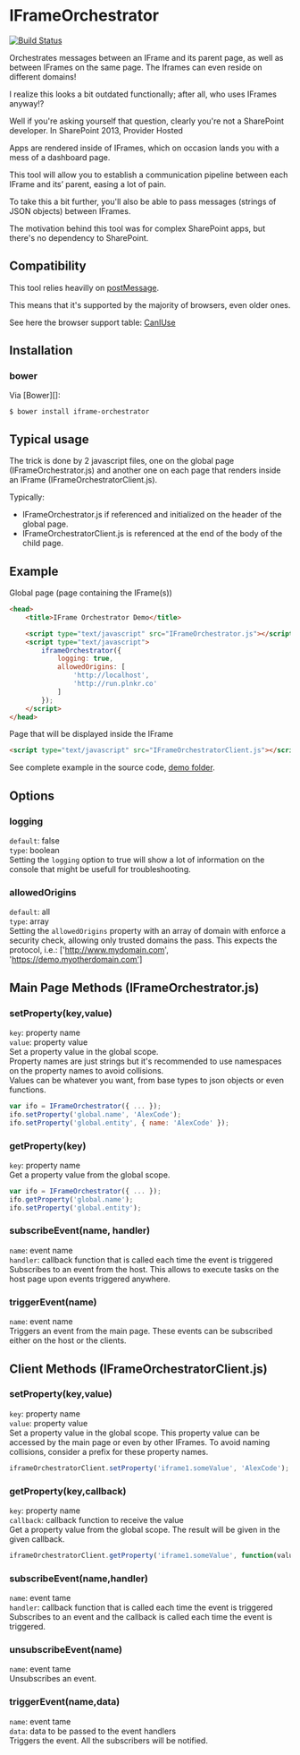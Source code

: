 IFrameOrchestrator
==================
[![Build Status](https://travis-ci.org/InstanceOfAnObject/IFrameOrchestrator.svg?branch=master)](https://travis-ci.org/InstanceOfAnObject/IFrameOrchestrator)

Orchestrates messages between an IFrame and its parent page, as well as between IFrames on the same page. The Iframes can even reside on different domains!

I realize this looks a bit outdated functionally; after all, who uses IFrames anyway!?

Well if you're asking yourself that question, clearly you're not a SharePoint developer. In SharePoint 2013, Provider Hosted 

Apps are rendered inside of IFrames, which on occasion lands you with a mess of a dashboard page.

This tool will allow you to establish a communication pipeline between each IFrame and its’ parent, easing a lot of pain.

To take this a bit further, you'll also be able to pass messages (strings of JSON objects) between IFrames.

The motivation behind this tool was for complex SharePoint apps, but there's no dependency to SharePoint.

## Compatibility
This tool relies heavilly on [postMessage](https://developer.mozilla.org/en-US/docs/Web/API/Window.postMessage).

This means that it's supported by the majority of browsers, even older ones.

See here the browser support table: [CanIUse](http://caniuse.com/#search=postMessage)

## Installation
### bower

Via [Bower][]:

```
$ bower install iframe-orchestrator
```

## Typical usage
The trick is done by 2 javascript files, one on the global page (IFrameOrchestrator.js) and another one on each page that renders inside an IFrame (IFrameOrchestratorClient.js).

Typically:
- IFrameOrchestrator.js if referenced and initialized on the header of the global page.
- IFrameOrchestratorClient.js is referenced at the end of the body of the child page.

## Example
Global page (page containing the IFrame(s))
```html
<head>
	<title>IFrame Orchestrator Demo</title>

	<script type="text/javascript" src="IFrameOrchestrator.js"></script>
	<script type="text/javascript">
		iframeOrchestrator({
			logging: true,
			allowedOrigins: [
				'http://localhost',
				'http://run.plnkr.co'
			]
		});
	</script>
</head>
```
Page that will be displayed inside the IFrame
```html
<script type="text/javascript" src="IFrameOrchestratorClient.js"></script>
```
See complete example in the source code, [demo folder](https://github.com/InstanceOfAnObject/IFrameOrchestrator/tree/master/demo).

## Options
### logging
`default`: false  
`type`: boolean  
Setting the `logging` option to true will show a lot of information on the console that might be usefull for troubleshooting.

### allowedOrigins
`default`: all  
`type`: array  
Setting the `allowedOrigins` property with an array of domain with enforce a security check, allowing only trusted domains the pass. This expects the protocol, i.e.: ['http://www.mydomain.com', 'https://demo.myotherdomain.com']

## Main Page Methods (IFrameOrchestrator.js)
### setProperty(key,value)
`key`: property name  
`value`: property value  
Set a property value in the global scope.  
Property names are just strings but it's recommended to use namespaces on the property names to avoid collisions.  
Values can be whatever you want, from base types to json objects or even functions.
```js
var ifo = IFrameOrchestrator({ ... });
ifo.setProperty('global.name', 'AlexCode');
ifo.setProperty('global.entity', { name: 'AlexCode' });
```

### getProperty(key)
`key`: property name  
Get a property value from the global scope.
```js
var ifo = IFrameOrchestrator({ ... });
ifo.getProperty('global.name');
ifo.setProperty('global.entity');
```

### subscribeEvent(name, handler)
`name`: event name  
`handler`: callback function that is called each time the event is triggered
Subscribes to an event from the host.
This allows to execute tasks on the host page upon events triggered anywhere.

### triggerEvent(name)
`name`: event name  
Triggers an event from the main page.
These events can be subscribed either on the host or the clients.

## Client Methods (IFrameOrchestratorClient.js)
### setProperty(key,value)
`key`: property name  
`value`: property value  
Set a property value in the global scope.
This property value can be accessed by the main page or even by other IFrames.
To avoid naming collisions, consider a prefix for these property names.
```js
iframeOrchestratorClient.setProperty('iframe1.someValue', 'AlexCode');
```
	
### getProperty(key,callback)
`key`: property name  
`callback`: callback function to receive the value  
Get a property value from the global scope.
The result will be given in the given callback.
```js
iframeOrchestratorClient.getProperty('iframe1.someValue', function(value){ console.log(value); });
```

### subscribeEvent(name,handler)
`name`: event tame  
`handler`: callback function that is called each time the event is triggered  
Subscribes to an event and the callback is called each time the event is triggered.

### unsubscribeEvent(name)
`name`: event tame  
Unsubscribes an event.

### triggerEvent(name,data)
`name`: event tame  
`data`: data to be passed to the event handlers  
Triggers the event. All the subscribers will be notified.
